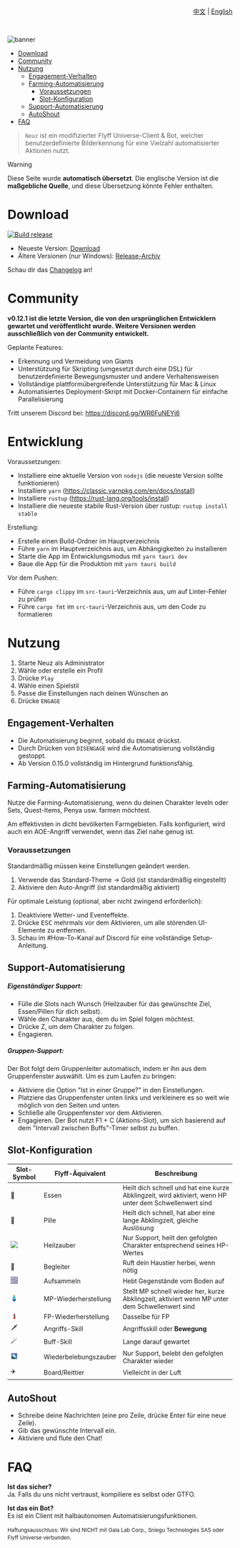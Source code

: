 <div align=right>
  <a href="README.中文.md">中文</a> | <a href="README.md">English</a>
</div>

&nbsp;&nbsp;&nbsp;&nbsp;

![banner]

- [Download](#download)
- [Community](#community)
- [Nutzung](#nutzung)
  - [Engagement-Verhalten](#engagement-verhalten)
  - [Farming-Automatisierung](#farming-automatisierung)
    - [Voraussetzungen](#voraussetzungen)
    - [Slot-Konfiguration](#slot-konfiguration)
  - [Support-Automatisierung](#support-automatisierung)
  - [AutoShout](#autoshout)
- [FAQ](#faq)

> `Neuz` ist ein modifizierter Flyff Universe-Client & Bot, welcher benutzerdefinierte Bilderkennung für eine Vielzahl automatisierter Aktionen nutzt.

> [!WARNING]  
> Diese Seite wurde **automatisch übersetzt**. Die englische Version ist die **maßgebliche Quelle**, und diese Übersetzung könnte Fehler enthalten.

# Download
[![Build release](https://github.com/MadrigalStreetCartel/neuz/actions/workflows/main.yml/badge.svg)](https://github.com/MadrigalStreetCartel/neuz/actions/workflows/main.yml)
- Neueste Version: [Download][download]
- Ältere Versionen (nur Windows): [Release-Archiv](./releases)

Schau dir das [Changelog][changelog] an!

# Community
**v0.12.1 ist die letzte Version, die von den ursprünglichen Entwicklern gewartet und veröffentlicht wurde. Weitere Versionen werden ausschließlich von der Community entwickelt.**

Geplante Features:
- Erkennung und Vermeidung von Giants
- Unterstützung für Skripting (umgesetzt durch eine DSL) für benutzerdefinierte Bewegungsmuster und andere Verhaltensweisen
- Vollständige plattformübergreifende Unterstützung für Mac & Linux
- Automatisiertes Deployment-Skript mit Docker-Containern für einfache Parallelisierung

Tritt unserem Discord bei: https://discord.gg/WR6FuNEYj6

# Entwicklung

Voraussetzungen:
- Installiere eine aktuelle Version von `nodejs` (die neueste Version sollte funktionieren)
- Installiere `yarn` (https://classic.yarnpkg.com/en/docs/install)
- Installiere `rustup` (https://rust-lang.org/tools/install)
- Installiere die neueste stabile Rust-Version über rustup: `rustup install stable`

Erstellung:
- Erstelle einen Build-Ordner im Hauptverzeichnis
- Führe `yarn` im Hauptverzeichnis aus, um Abhängigkeiten zu installieren
- Starte die App im Entwicklungsmodus mit `yarn tauri dev`
- Baue die App für die Produktion mit `yarn tauri build`

Vor dem Pushen:
- Führe `cargo clippy` im `src-tauri`-Verzeichnis aus, um auf Linter-Fehler zu prüfen
- Führe `cargo fmt` im `src-tauri`-Verzeichnis aus, um den Code zu formatieren

# Nutzung

1. Starte Neuz als Administrator
2. Wähle oder erstelle ein Profil
3. Drücke `Play`
4. Wähle einen Spielstil
5. Passe die Einstellungen nach deinen Wünschen an
6. Drücke `ENGAGE`

## Engagement-Verhalten

- Die Automatisierung beginnt, sobald du `ENGAGE` drückst.
- Durch Drücken von `DISENGAGE` wird die Automatisierung vollständig gestoppt.
- Ab Version 0.15.0 vollständig im Hintergrund funktionsfähig.

## Farming-Automatisierung

Nutze die Farming-Automatisierung, wenn du deinen Charakter leveln oder Sets, Quest-Items, Penya usw. farmen möchtest.

Am effektivsten in dicht bevölkerten Farmgebieten.
Falls konfiguriert, wird auch ein AOE-Angriff verwendet, wenn das Ziel nahe genug ist.

### Voraussetzungen

Standardmäßig müssen keine Einstellungen geändert werden.

1. Verwende das Standard-Theme -> Gold (ist standardmäßig eingestellt) 
2. Aktiviere den Auto-Angriff (ist standardmäßig aktiviert)

Für optimale Leistung (optional, aber nicht zwingend erforderlich):

1. Deaktiviere Wetter- und Eventeffekte.
2. Drücke <kbd>ESC</kbd> mehrmals vor dem Aktivieren, um alle störenden UI-Elemente zu entfernen.
3. Schau im #How-To-Kanal auf Discord für eine vollständige Setup-Anleitung.

## Support-Automatisierung
##### Eigenständiger Support:
- Fülle die Slots nach Wunsch (Heilzauber für das gewünschte Ziel, Essen/Pillen für dich selbst).
- Wähle den Charakter aus, dem du im Spiel folgen möchtest.
- Drücke Z, um dem Charakter zu folgen.
- Engagieren.

##### Gruppen-Support:
Der Bot folgt dem Gruppenleiter automatisch, indem er ihn aus dem Gruppenfenster auswählt. Um es zum Laufen zu bringen:
- Aktiviere die Option "Ist in einer Gruppe?" in den Einstellungen.
- Platziere das Gruppenfenster unten links und verkleinere es so weit wie möglich von den Seiten und unten.
- Schließe alle Gruppenfenster vor dem Aktivieren.
- Engagieren.
Der Bot nutzt F1 + C (Aktions-Slot), um sich basierend auf dem "Intervall zwischen Buffs"-Timer selbst zu buffen.

## Slot-Konfiguration

| Slot-Symbol | Flyff-Äquivalent |   Beschreibung    |
| ----------- | ---------------- | ---------------- |
| 🍔         | Essen            | Heilt dich schnell und hat eine kurze Abklingzeit, wird aktiviert, wenn HP unter dem Schwellenwert sind
| 💊         | Pille            | Heilt dich schnell, hat aber eine lange Abklingzeit, gleiche Auslösung
| ![](./src/assets/heal_spell_16x16.png) | Heilzauber | Nur Support, heilt den gefolgten Charakter entsprechend seines HP-Wertes
| 🐶         | Begleiter        | Ruft dein Haustier herbei, wenn nötig
| ![](./src/assets/icon_motion_pickup_16x16.png) | Aufsammeln | Hebt Gegenstände vom Boden auf
| ![](./src/assets/icon_refresher_16x16.png) | MP-Wiederherstellung | Stellt MP schnell wieder her, kurze Abklingzeit, aktiviert wenn MP unter dem Schwellenwert sind
| ![](./src/assets/icon_vitaldrink_16x16.png) | FP-Wiederherstellung | Dasselbe für FP
| 🗡️         | Angriffs-Skill  | Angriffsskill oder **Bewegung**
| 🪄         | Buff-Skill      | Lange darauf gewartet
| ![](./src/assets/rez_spell_16x16.png) | Wiederbelebungszauber | Nur Support, belebt den gefolgten Charakter wieder
| ✈️         | Board/Reittier  | Vielleicht in der Luft

## AutoShout
- Schreibe deine Nachrichten (eine pro Zeile, drücke Enter für eine neue Zeile).
- Gib das gewünschte Intervall ein.
- Aktiviere und flute den Chat!

# FAQ

**Ist das sicher?**<br>
Ja. Falls du uns nicht vertraust, kompiliere es selbst oder GTFO.

**Ist das ein Bot?**<br>
Es ist ein Client mit halbautonomen Automatisierungsfunktionen.

<!-- Links -->
[banner]: ./banner.png
[download]: https://github.com/MadrigalStreetCartel/neuz/releases/
[changelog]: https://github.com/MadrigalStreetCartel/neuz/blob/main/CHANGELOG.md

<!-- Disclaimer -->
<small>Haftungsausschluss: Wir sind NICHT mit Gala Lab Corp., Sniegu Technologies SAS oder Flyff Universe verbunden.</small>
